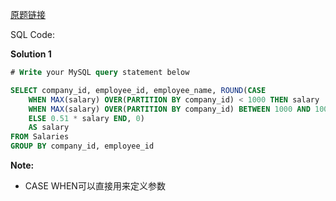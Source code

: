 [原题链接](https://leetcode-cn.com/problems/calculate-salaries/)

SQL Code:

**Solution 1**

```sql
# Write your MySQL query statement below

SELECT company_id, employee_id, employee_name, ROUND(CASE
    WHEN MAX(salary) OVER(PARTITION BY company_id) < 1000 THEN salary
    WHEN MAX(salary) OVER(PARTITION BY company_id) BETWEEN 1000 AND 10000 THEN 0.76 * salary
    ELSE 0.51 * salary END, 0)
    AS salary
FROM Salaries
GROUP BY company_id, employee_id
```

**Note:**

- CASE WHEN可以直接用来定义参数
